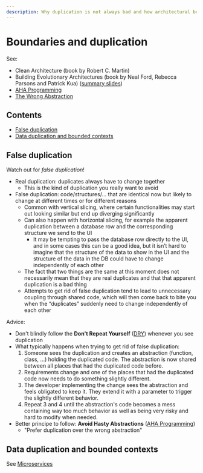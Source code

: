 ```yaml
---
description: Why duplication is not always bad and how architectural boundaries can create false duplication
---
```


# Boundaries and duplication

See:

-   Clean Architecture (book by Robert C. Martin)
-   Building Evolutionary Architectures (book by Neal Ford, Rebecca Parsons and Patrick Kua) ([summary slides](http://nealford.com/downloads/Evolutionary_Architecture_Keynote_by_Neal_Ford.pdf))
-   [AHA Programming](https://kentcdodds.com/blog/aha-programming)
-   [The Wrong Abstraction](https://www.sandimetz.com/blog/2016/1/20/the-wrong-abstraction)

## Contents

-   [False duplication](#false-duplication)
-   [Data duplication and bounded contexts](#data-duplication-and-bounded-contexts)

## False duplication

Watch out for _false duplication_!

-   Real duplication: duplicates always have to change together
    -   This is the kind of duplication you really want to avoid
-   False duplication: code/structures/... that are identical now but likely to change at different times or for different reasons
    -   Common with vertical slicing, where certain functionalities may start out looking similar but end up diverging significantly
    -   Can also happen with horizontal slicing, for example the apparent duplication between a database row and the corresponding structure we send to the UI
        -   It may be tempting to pass the database row directly to the UI, and in some cases this can be a good idea, but it isn’t hard to imagine that the structure of the data to show in the UI and the structure of the data in the DB could have to change independently of each other
    -   The fact that two things are the same at this moment does not necessarily mean that they are real duplicates and that that apparent duplication is a bad thing
    -   Attempts to get rid of false duplication tend to lead to unnecessary coupling through shared code, which will then come back to bite you when the “duplicates” suddenly need to change independently of each other

Advice:

-   Don't blindly follow the **Don't Repeat Yourself** ([DRY](https://en.wikipedia.org/wiki/Don%27t_repeat_yourself)) whenever you see duplication
-   What typically happens when trying to get rid of false duplication:
    1.  Someone sees the duplication and creates an abstraction (function, class, ...) holding the duplicated code. The abstraction is now shared between all places that had the duplicated code before.
    2.  Requirements change and one of the places that had the duplicated code now needs to do something slightly different.
    3.  The developer implementing the change sees the abstraction and feels obligated to keep it. They extend it with a parameter to trigger the slightly different behavior.
    4.  Repeat 3 and 4 until the abstraction's code becomes a mess containing way too much behavior as well as being very risky and hard to modify when needed.
-   Better principe to follow: **Avoid Hasty Abstractions** ([AHA Programming](https://kentcdodds.com/blog/aha-programming))
    -   "Prefer duplication over the wrong abstraction"

## Data duplication and bounded contexts

See [Microservices](../reference-architectures/Microservices.md)
